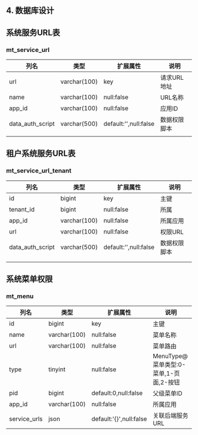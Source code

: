 
## 4. 数据库设计


## 系统服务URL表
### mt_service_url

列名 | 类型| 扩展属性 |说明
---|---|---|---
url| varchar(100) | key | 请求URL地址 
name| varchar(100) | null:false | URL名称 
app_id| varchar(100) | null:false | 应用ID 
data_auth_script| varchar(500) | default:'',null:false | 数据权限脚本 
|  |  |  


## 租户系统服务URL表
### mt_service_url_tenant

| 列名             | 类型         | 扩展属性              | 说明         |
| ---------------- | ------------ | --------------------- | ------------ |
| id               | bigint       | key                   | 主键         |
| tenant_id        | bigint       | null:false            | 所属         |
| app_id           | varchar(100) | null:false            | 所属应用     |
| url              | varchar(100) | null:false            | 权限URL      |
| data_auth_script | varchar(500) | default:'',null:false | 数据权限脚本 |
|                  |              |                       |              |
|                  |              |                       |              |



## 系统菜单权限

### mt_menu

| 列名         | 类型         | 扩展属性                | 说明                                   |
| ------------ | ------------ | ----------------------- | -------------------------------------- |
| id           | bigint       | key                     | 主键                                   |
| name         | varchar(100) | null:false              | 菜单名称                               |
| url          | varchar(100) | null:false              | 菜单路由                               |
| type         | tinyint      | null:false              | MenuType@菜单类型:0-菜单,1-页面,2-按钮 |
| pid          | bigint       | default:0,null:false    | 父级菜单ID                             |
| app_id       | varchar(100) | null:false              | 所属应用                               |
| service_urls | json         | default:'{}',null:false | 关联后端服务URL                        |





